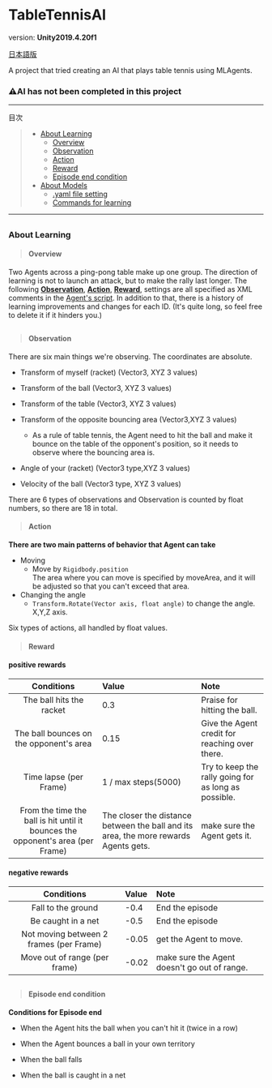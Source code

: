 # TableTennisAI

version: **Unity2019.4.20f1**

[日本語版](/README_JP.md)

A project that tried creating an AI that plays table tennis using MLAgents.
### ⚠️AI has not been completed in this project

---
目次
> - [About Learning](#AboutLearning)
>   - [Overview](#Description)
>   - [Observation](#Observation)
>   - [Action](#Action)
>   - [Reward](#Reward)
>   - [Episode end condition](#EpisodeEnd)
> - [About Models](#AboutModel)
>   - [.yaml file setting](#Yaml)
>   - [Commands for learning](#LearnCommand)
---
##

### <h3 id=AboutLearning>About Learning</h3>


> #### <h4 id=Description>Overview</h4>
Two Agents across a ping-pong table make up one group. The direction of learning is not to launch an attack, but to make the rally last longer. The following [**Observation**](#Observation), [**Action**](#Action), [**Reward**](#Reward), settings are all specified as XML comments in the [Agent's script](/Assets/Scripts/TableTennisAgent.cs). In addition to that, there is a history of learning improvements and changes for each ID. (It's quite long, so feel free to delete it if it hinders you.)

##
> #### <h4 id=Observation>Observation</h4>
There are six main things we're observing. The coordinates are absolute.

- Transform of myself (racket) (Vector3, XYZ 3 values)

- Transform of the ball (Vector3, XYZ 3 values)

- Transform of the table (Vector3, XYZ 3 values)

- Transform of the opposite bouncing area (Vector3,XYZ 3 values)

  - As a rule of table tennis, the Agent need to hit the ball and make it bounce on the table of the opponent's position, so it needs to observe where the bouncing area is.

- Angle of your (racket) (Vector3 type,XYZ 3 values)

- Velocity of the ball (Vector3 type, XYZ 3 values)

There are 6 types of observations and Observation is counted by float numbers, so there are 18 in total.


> #### <h4 id=Action>Action</h4>
**There are two main patterns of behavior that Agent can take**
- Moving
  - Move by `Rigidbody.position`  
  The area where you can move is specified by moveArea, and it will be adjusted so that you can't exceed that area.
- Changing the angle
  - `Transform.Rotate(Vector axis, float angle)` to change the angle. X,Y,Z axis.

Six types of actions, all handled by float values.


> #### <h4 id=Reward>Reward</h4>
#### positive rewards
|Conditions|Value|Note|
|:---:|:---|:---|
|The ball hits the racket|0.3|Praise for hitting the ball.|
|The ball bounces on the opponent's area|0.15|Give the Agent credit for reaching over there.|
|Time lapse (per Frame)|1 / max steps(5000)|Try to keep the rally going for as long as possible.|
|From the time the ball is hit until it bounces the opponent's area (per Frame)|The closer the distance between the ball and its area, the more rewards Agents gets.|make sure the Agent gets it.|

#### negative rewards
|Conditions|Value|Note|
|:---:|:---|:---|
|Fall to the ground|-0.4|End the episode|
|Be caught in a net|-0.5|End the episode|
|Not moving between 2 frames (per Frame)|-0.05|get the Agent to move.|
|Move out of range (per frame)|-0.02|make sure the Agent doesn't go out of range.|

##
> #### <h4 id=EpisodeEnd>Episode end condition</h4>
**Conditions for Episode end**
- When the Agent hits the ball when you can't hit it (twice in a row)

- When the Agent bounces a ball in your own territory

- When the ball falls

- When the ball is caught in a net
